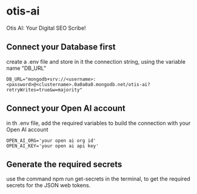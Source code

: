 # otis-ai
Otis AI: Your Digital SEO Scribe! 

## Connect your Database first
create a .env file and store in it the connection string, using the variable name "DB_URL"

~~~
DB_URL="mongodb+srv://<username>:<password>@<clustername>.0a0a0a0.mongodb.net/otis-ai?retryWrites=true&w=majority"
~~~

## Connect your Open AI account
in th .env file, add the required variables to build the connection with your Open AI account

~~~
OPEN_AI_ORG='your open ai org id'
OPEN_AI_KEY='your open ai api key'
~~~

## Generate the required secrets 
use the command npm run get-secrets in the terminal, to get the required secrets for the JSON web tokens.
